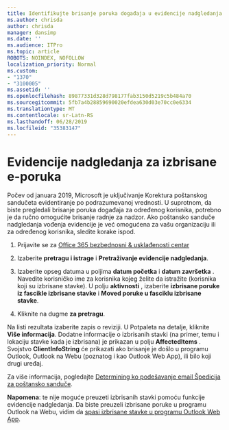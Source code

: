 ```yaml
---
title: Identifikujte brisanje poruka događaja u evidencije nadgledanja
ms.author: chrisda
author: chrisda
manager: dansimp
ms.date: ''
ms.audience: ITPro
ms.topic: article
ROBOTS: NOINDEX, NOFOLLOW
localization_priority: Normal
ms.custom:
- "1370"
- "3100005"
ms.assetid: ''
ms.openlocfilehash: 89877331d328d798177fab3150d5219c5b484a70
ms.sourcegitcommit: 5fb7a4b28859690020efdea630d03e70cc0e6334
ms.translationtype: MT
ms.contentlocale: sr-Latn-RS
ms.lasthandoff: 06/28/2019
ms.locfileid: "35383147"
---
```

# <a name="audit-logs-for-deleted-email-messages"></a>Evidencije nadgledanja za izbrisane e-poruka

Počev od januara 2019, Microsoft je uključivanje Korektura poštanskog sandučeta evidentiranje po podrazumevanoj vrednosti. U suprotnom, da biste pregledali brisanje poruka događaja za određenog korisnika, potrebno je da ručno omogućite brisanje radnje za nadzor. Ako poštansko sanduče nadgledanja vođenja evidencije je već omogućena za vašu organizaciju ili za određenog korisnika, sledite korake ispod.

1. Prijavite se za [Office 365 bezbednosni & usklađenosti centar](https://protection.office.com/)

2. Izaberite **pretragu i istrage** i **Pretraživanje evidencije nadgledanja**.

3. Izaberite opseg datuma u poljima **datum početka** i **datum završetka** . Navedite korisničko ime za korisnika kojeg želite da istražite (korisnika koji su izbrisane stavke). U polju **aktivnosti** , izaberite **izbrisane poruke iz fascikle izbrisane stavke** i **Moved poruke u fasciklu izbrisane stavke**.

4. Kliknite na dugme **za pretragu**.

Na listi rezultata izaberite zapis o reviziji. U Potpaleta na detalje, kliknite **Više informacija**. Dodatne informacije o izbrisanih stavki (na primer, temu i lokaciju stavke kada je izbrisana) je prikazan u polju **AffectedItems** . Svojstvo **ClientInfoString** će prikazati ako brisanje je došlo u programu Outlook, Outlook na Webu (poznatog i kao Outlook Web App), ili bilo koji drugi uređaj.

Za više informacija, pogledajte [Determining ko podešavanje email Špedicija za poštansko sanduče](https://docs.microsoft.com/office365/securitycompliance/auditing-troubleshooting-scenarios#determining-if-a-user-deleted-email-items).

**Napomena**: te nije moguće preuzeti izbrisanih stavki pomoću funkcije evidencije nadgledanja. Da biste preuzeli izbrisane poruke u programu Outlook na Webu, vidim da [spasi izbrisane stavke u programu Outlook Web App](https://support.office.com/article/C3D8FC15-EEEF-4F1C-81DF-E27964B7EDD4).
